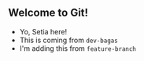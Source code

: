 ## Welcome to Git!

- Yo, Setia here!
- This is coming from `dev-bagas`
- I'm adding this from `feature-branch`
